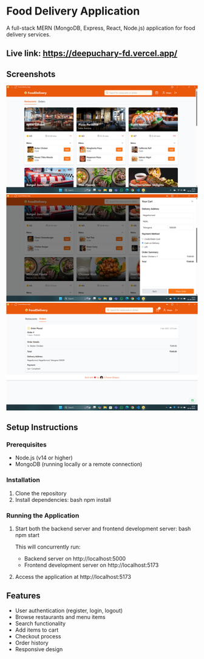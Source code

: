 # Food Delivery Application

A full-stack MERN (MongoDB, Express, React, Node.js) application for food delivery services.

## Live link: https://deepuchary-fd.vercel.app/
## Screenshots
![](./Screenshot1.png)
![](./Screenshot2.png)
![](./Screenshot3.png)




## Setup Instructions

### Prerequisites
- Node.js (v14 or higher)
- MongoDB (running locally or a remote connection)

### Installation

1. Clone the repository
2. Install dependencies:
   bash
   npm install
   

### Running the Application

1. Start both the backend server and frontend development server:
   bash
   npm start
   

   This will concurrently run:
   - Backend server on http://localhost:5000
   - Frontend development server on http://localhost:5173

2. Access the application at http://localhost:5173

## Features

- User authentication (register, login, logout)
- Browse restaurants and menu items
- Search functionality
- Add items to cart
- Checkout process
- Order history
- Responsive design



